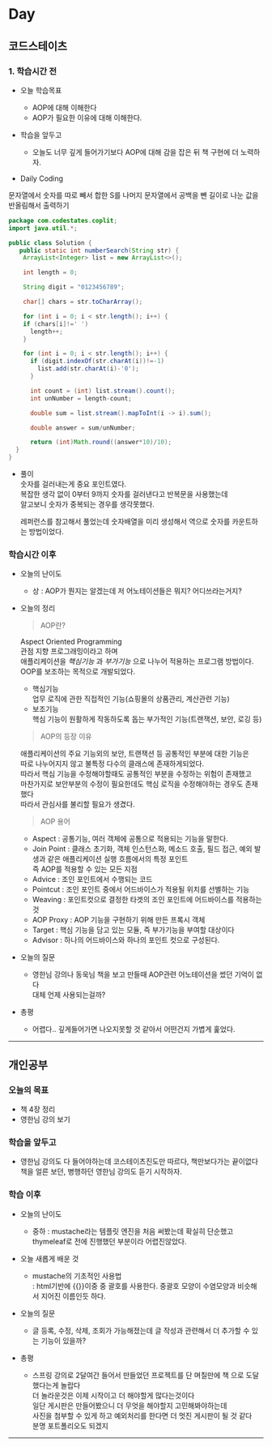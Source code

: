 # Day 

## 코드스테이츠

### 1. 학습시간 전
* 오늘 학습목표

    - AOP에 대해 이해한다
    - AOP가 필요한 이유에 대해 이해한다.

* 학습을 앞두고

    - 오늘도 너무 깊게 들어가기보다 AOP에 대해 감을 잡은 뒤 책 구현에 더 노력하자.
* Daily Coding  

문자열에서 숫자를 따로 빼서 합한 S를
나머지 문자열에서 공백을 뺀 길이로 나눈 값을 반올림해서 출력하기

```java
package com.codestates.coplit; 
import java.util.*;

public class Solution { 
   public static int numberSearch(String str) {
	ArrayList<Integer> list = new ArrayList<>();

    int length = 0;

    String digit = "0123456789";

	char[] chars = str.toCharArray();

	for (int i = 0; i < str.length(); i++) {
    if (chars[i]!=' ')
      length++;
    }

    for (int i = 0; i < str.length(); i++) {
      if (digit.indexOf(str.charAt(i))!=-1)
        list.add(str.charAt(i)-'0');
      }

      int count = (int) list.stream().count();
      int unNumber = length-count;

      double sum = list.stream().mapToInt(i -> i).sum();

      double answer = sum/unNumber;

      return (int)Math.round((answer*10)/10);
  }
}


```  
* 풀이  
숫자를 걸러내는게 중요 포인트였다.  
복잡한 생각 없이 0부터 9까지 숫자를 걸러낸다고 반복문을 사용했는데  
알고보니 숫자가 중복되는 경우를 생각못했다.  
  
  레퍼런스를 참고해서 풀었는데 숫자배열을 미리 생성해서 역으로 숫자를 카운트하는 방법이었다.

### 학습시간 이후
* 오늘의 난이도

  - 상 : AOP가 뭔지는 알겠는데 저 어노테이션들은 뭐지? 어디쓰라는거지?
* 오늘의 정리

  > AOP란?

  Aspect Oriented Programming  
  관점 지향 프로그래밍이라고 하며  
  애플리케이션을 *핵심기능* 과 *부가기능* 으로 나누어 적용하는 프로그램 방법이다.  
  OOP를 보조하는 목적으로 개발되었다.  
    - 핵심기능  
    업무 로직에 관한 직접적인 기능(쇼핑몰의 상품관리, 계산관련 기능)
    - 보조기능  
    핵심 기능이 원활하게 작동하도록 돕는 부가적인 기능(트랜잭션, 보안, 로깅 등)

  > AOP의 등장 이유

  애플리케이션의 주요 기능외의 보안, 트랜잭션 등 공통적인 부분에 대한 기능은  
  따로 나누어지지 않고 불특정 다수의 클래스에 존재하게되었다.  
  따라서 핵심 기능을 수정해야할때도 공통적인 부분을 수정하는 위험이 존재했고  
  마찬가지로 보안부분의 수정이 필요한데도 핵심 로직을 수정해야하는 경우도 존재했다  
  따라서 관심사를 불리할 필요가 생겼다.  

  > AOP 용어

  - Aspect : 공통기능, 여러 객체에 공통으로 적용되는 기능을 말한다.
  - Join Point : 클래스 초기화, 객체 인스턴스화, 메소드 호출, 필드 접근, 예외 발생과 같은 애플리케이션 실행 흐름에서의 특정 포인트  
  즉 AOP를 적용할 수 있는 모든 지점
  - Advice : 조인 포인트에서 수행되는 코드
  - Pointcut : 조인 포인트 중에서 어드바이스가 적용될 위치를 선별하는 기능
  - Weaving : 포인트컷으로 결정한 타겟의 조인 포인트에 어드바이스를 적용하는 것
  - AOP Proxy : AOP 기능을 구현하기 위해 만든 프록시 객체
  - Target : 핵심 기능을 담고 있는 모듈, 즉 부가기능을 부여할 대상이다
  - Advisor : 하나의 어드바이스와 하나의 포인트 컷으로 구성된다.


* 오늘의 질문

  - 영한님 강의나 동욱님 책을 보고 만들때 AOP관련 어노테이션을 썼던 기억이 없다  
  대체 언제 사용되는걸까?
* 총평 

  - 어렵다.. 깊게들어가면 나오지못할 것 같아서 어떤건지 가볍게 훑었다.
---
## 개인공부  

### 오늘의 목표
- 책 4장 정리
- 영한님 강의 보기

### 학습을 앞두고
- 영한님 강의도 다 들어야하는데 코스테이츠진도만 따르다, 책만보다가는 끝이없다  
책을 얼른 보던, 병행하던 영한님 강의도 듣기 시작하자.

### 학습 이후
* 오늘의 난이도

  - 중하 : mustache라는 템플릿 엔진을 처음 써봤는데 확실히 단순했고 thymeleaf로 전에 진행했던 부분이라 어렵진않았다.

* 오늘 새롭게 배운 것

  - mustache의 기초적인 사용법  
  : html기반에 {{}}이중 중 괄호를 사용한다. 중괄호 모양이 수염모양과 비슷해서 지어진 이름인듯 하다.
* 오늘의 질문

  - 글 등록, 수정, 삭제, 조회가 가능해졌는데 글 작성과 관련해서 더 추가할 수 있는 기능이 있을까?
* 총평

  - 스프링 강의로 2달여간 들어서 만들었던 프로젝트를 단 며칠만에 책 으로 도달했다는게 놀랍다  
  더 놀라운것은 이제 시작이고 더 해야할게 많다는것이다  
  일단 게시판은 만들어봤으니 더 무엇을 해야할지 고민해봐야하는데  
  사진을 첨부할 수 있게 하고 예외처리를 한다면 더 멋진 게시판이 될 것 같다  
  분명 포트폴리오도 되겠지  
  
  
---